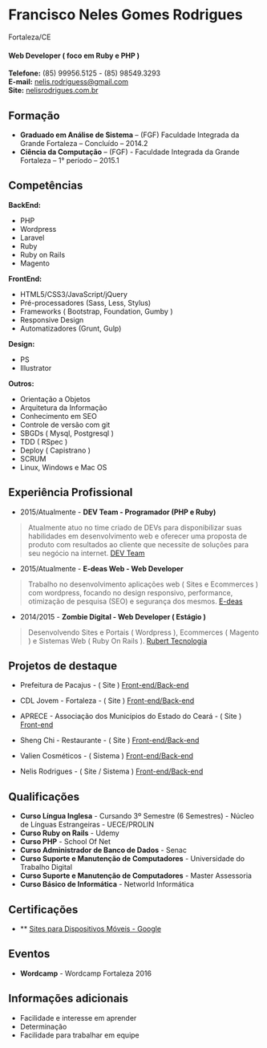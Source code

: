 # Francisco Neles Gomes Rodrigues
Fortaleza/CE

#### Web Developer ( foco em Ruby e PHP )

**Telefone:** (85) 99956.5125 - (85) 98549.3293 <br />
**E-mail:** nelis.rodriguess@gmail.com <br />
**Site:** [nelisrodrigues.com.br](https://nelisrodrigues.com.br/) <br />

## Formação
* **Graduado em Análise de Sistema** – (FGF) Faculdade Integrada da Grande Fortaleza – Concluído – 2014.2
* **Ciência da Computação** – (FGF) - Faculdade Integrada da Grande Fortaleza – 1° período – 2015.1

## Competências

**BackEnd:**
* PHP
* Wordpress
* Laravel
* Ruby
* Ruby on Rails
* Magento

**FrontEnd:**
* HTML5/CSS3/JavaScript/jQuery
* Pré-processadores (Sass, Less, Stylus)
* Frameworks ( Bootstrap, Foundation, Gumby )
* Responsive Design
* Automatizadores (Grunt, Gulp)

**Design:**
* PS
* Illustrator

**Outros:**
* Orientação a Objetos
* Arquitetura da Informação
* Conhecimento em SEO
* Controle de versão com git
* SBGDs ( Mysql, Postgresql )
* TDD ( RSpec )
* Deploy ( Capistrano )
* SCRUM
* Linux, Windows e Mac OS

## Experiência Profissional

* 2015/Atualmente - **DEV Team - Programador (PHP e Ruby)**
> Atualmente atuo no time criado de DEVs para disponibilizar suas habilidades em desenvolvimento web e oferecer uma proposta de produto com resultados ao cliente que necessite de soluções para seu negócio na internet.
[DEV Team](http://devunderground.com.br)

* 2015/Atualmente - **E-deas Web - Web Developer**
> Trabalho no desenvolvimento aplicações web ( Sites e Ecommerces ) com wordpress, focando no design responsivo, performance, otimização de pesquisa (SEO) e segurança dos mesmos.
[E-deas](http://e-deas.com.br)

* 2014/2015 - **Zombie Digital - Web Developer ( Estágio )**
> Desenvolvendo Sites e Portais ( Wordpress ), Ecommerces ( Magento ) e Sistemas Web ( Ruby On Rails ).
[Rubert Tecnologia](http://rubert.com.br)

## Projetos de destaque

* Prefeitura de Pacajus -  ( Site )
[Front-end/Back-end](http://pacajus.ce.gov.br)

* CDL Jovem - Fortaleza - ( Site )
[Front-end/Back-end](http://cdljovemfor.com.br)

* APRECE - Associação dos Municípios do Estado do Ceará - ( Site )
[Front-end](http://aprece.org.br)

* Sheng Chi - Restaurante - ( Site )
[Front-end/Back-end](http://shengchi.com.br)

* Valien Cosméticos - ( Sistema )
[Front-end/Back-end](http://office.valien.com.br)

* Nelis Rodrigues - ( Site / Sistema )
[Front-end/Back-end](https://nelisrodrigues.com.br)

## Qualificações
* **Curso Língua Inglesa** - Cursando 3º Semestre (6 Semestres) - Núcleo de Línguas Estrangeiras - UECE/PROLIN
* **Curso Ruby on Rails** - Udemy  
* **Curso PHP**  - School Of Net
* **Curso Administrador de Banco de Dados** - Senac
* **Curso Suporte e Manutenção de Computadores** - Universidade do Trabalho Digital
* **Curso Suporte e Manutenção de Computadores** - Master Assessoria
* **Curso Básico de Informática** - Networld Informática

## Certificações
* ** [ Sites para Dispositivos Móveis - Google ](https://www.google.com.br/partners/#i_profile;idtf=112521124707596699821;)

## Eventos
* **Wordcamp** - Wordcamp Fortaleza 2016

## Informações adicionais

* Facilidade e interesse em aprender
* Determinação
* Facilidade para trabalhar em equipe
